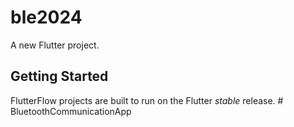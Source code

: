 # ble2024

A new Flutter project.

## Getting Started

FlutterFlow projects are built to run on the Flutter _stable_ release.
#   B l u e t o o t h C o m m u n i c a t i o n A p p  
 
